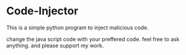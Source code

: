 # Code-Injector
This is a simple python program to inject malicious code.

change the java script code with your preffered code.
feel free to ask anything.
and please support my work.
